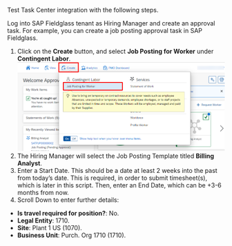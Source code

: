 Test Task Center integration with the following steps.  
  
Log into SAP Fieldglass tenant as Hiring Manager and create an approval task. For example, you can create a job posting approval task in SAP Fieldglass.
1. Click on the **Create** button, and select **Job Posting for Worker** under **Contingent Labor**.
![Test Integration 1](images/T1.png)
2. The Hiring Manager will select the Job Posting Template titled **Billing Analyst**.
3. Enter a Start Date. This should be a date at least 2 weeks into the past from today’s date. This is required, in order to submit timesheet(s), which is later in this
script. Then, enter an End Date, which can be +3-6 months from now.
4. Scroll Down to enter further details:
  * __Is travel required for position?__: No.
  * __Legal Entity__: 1710.
  * __Site__: Plant 1 US (1070).
  * __Business Unit__: Purch. Org 1710 (1710).

